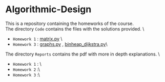 # Algorithmic-Design
This is a repository containing the homeworks of the course. \
The directory `Code` contains the files with the solutions provided. \

* `Homework 1` : [matrix.py](https://github.com/benedettaliberatori/Algorithmic-Design/blob/main/Code/matrix.py) \
* `Homework 3` : [graphs.py](https://github.com/benedettaliberatori/Algorithmic-Design/blob/main/Code/graphs.py) , [binheap_dijkstra.py](https://github.com/benedettaliberatori/Algorithmic-Design/blob/main/Code/binheap_dijkstra.py)\

The directory `Reports` contains the pdf with more in depth explanations. \

* `Homework 1` : \
* `Homework 2` :\
* `Homework 3` :\


